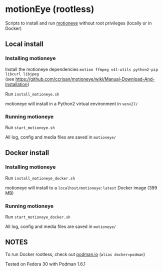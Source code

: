 # motionEye (rootless)

Scripts to install and run [motioneye](https://github.com/ccrisan/motioneye) without root privileges (locally or in Docker)

## Local install

### Installing motioneye

Install the motioneye dependencies `motion ffmpeg v4l-utils python2-pip libcurl libjpeg`  
(see https://github.com/ccrisan/motioneye/wiki/Manual-Download-And-Installation)

Run `install_motioneye.sh`

motioneye will install in a Python2 virtual environment in `venv27/`

### Running motioneye

Run `start_motioneye.sh`

All log, config and media files are saved in `motioneye/`

## Docker install

### Installing motioneye

Run `install_motioneye_docker.sh`

motioneye will install to a `localhost/motioneye:latest` Docker image (399 MB)

### Running motioneye

Run `start_motioneye_docker.sh`

All log, config and media files are saved in `motioneye/`

## NOTES

To run Docker rootless, check out [podman.io](https://podman.io/) (`alias docker=podman`)

Tested on Fedora 30 with Podman 1.6.1

